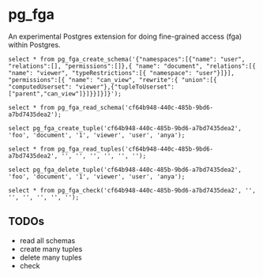 # pg_fga

An experimental Postgres extension for doing fine-grained access (fga) within
Postgres.

```
select * from pg_fga_create_schema('{"namespaces":[{"name": "user", "relations":[], "permissions":[]},{ "name": "document", "relations":[{ "name": "viewer", "typeRestrictions":[{ "namespace": "user"}]}], "permissions":[{ "name": "can_view", "rewrite":{ "union":[{ "computedUserset": "viewer"},{"tupleToUserset":["parent","can_view"]}]}}]}]}');

select * from pg_fga_read_schema('cf64b948-440c-485b-9bd6-a7bd7435dea2');

select pg_fga_create_tuple('cf64b948-440c-485b-9bd6-a7bd7435dea2', 'foo', 'document', '1', 'viewer', 'user', 'anya');

select * from pg_fga_read_tuples('cf64b948-440c-485b-9bd6-a7bd7435dea2', '', '', '', '', '', '');

select pg_fga_delete_tuple('cf64b948-440c-485b-9bd6-a7bd7435dea2', 'foo', 'document', '1', 'viewer', 'user', 'anya');

select * from pg_fga_check('cf64b948-440c-485b-9bd6-a7bd7435dea2', '', '', '', '', '', '');
```

## TODOs

- read all schemas
- create many tuples
- delete many tuples
- check
